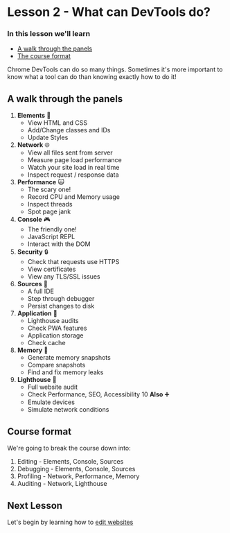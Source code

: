 # Lesson 2 - What can DevTools do?

### In this lesson we'll learn

- [A walk through the panels](#a-walk-through-the-panels)
- [The course format](#course-format)

Chrome DevTools can do so many things. Sometimes it's more important to know what a tool can do than knowing exactly how to do it!

## A walk through the panels

1. **Elements** 🧪
   - View HTML and CSS
   - Add/Change classes and IDs
   - Update Styles
2. **Network** 🌐
   - View all files sent from server
   - Measure page load performance
   - Watch your site load in real time
   - Inspect request / response data
3. **Performance** 🙀
   - The scary one!
   - Record CPU and Memory usage
   - Inspect threads
   - Spot page jank
4. **Console** 🎮
   - The friendly one!
   - JavaScript REPL
   - Interact with the DOM
5. **Security** 🔒
   - Check that requests use HTTPS
   - View certificates
   - View any TLS/SSL issues
6. **Sources** 📘
   - A full IDE
   - Step through debugger
   - Persist changes to disk
7. **Application** 💼
   - Lighthouse audits
   - Check PWA features
   - Application storage
   - Check cache
8. **Memory** 🤔
   - Generate memory snapshots
   - Compare snapshots
   - Find and fix memory leaks
9. **Lighthouse** 🚢
   - Full website audit
   - Check Performance, SEO, Accessibility
     10 **Also** ➕
   - Emulate devices
   - Simulate network conditions

## Course format

We're going to break the course down into:

1. Editing - Elements, Console, Sources
1. Debugging - Elements, Console, Sources
1. Profiling - Network, Performance, Memory
1. Auditing - Network, Lighthouse

## Next Lesson

Let's begin by learning how to [edit websites](/lesson/Editing)
